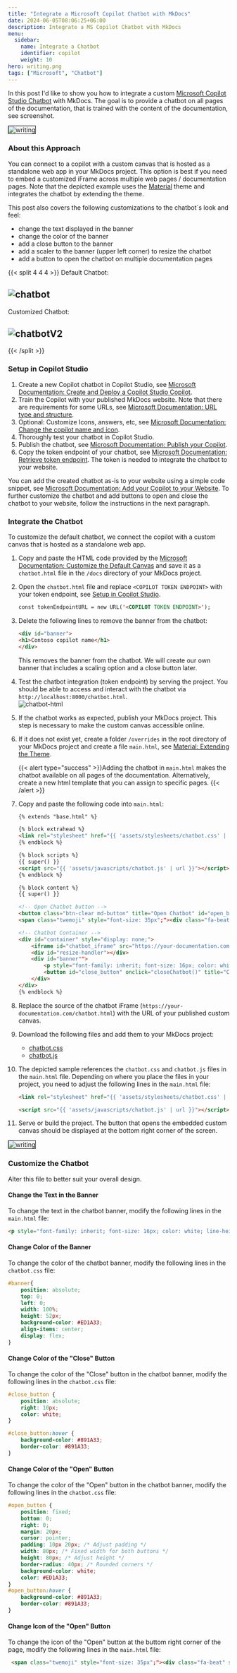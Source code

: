 ```yaml
---
title: "Integrate a Microsoft Copilot Chatbot with MkDocs"
date: 2024-06-05T08:06:25+06:00
description: Integrate a MS Copilot Chatbot with MkDocs
menu:
  sidebar:
    name: Integrate a Chatbot
    identifier: copilot
    weight: 10
hero: writing.png
tags: ["Microsoft", "Chatbot"]
---
```



In this post I'd like to show you how to integrate a custom [Microsoft Copilot Studio Chatbot](https://www.microsoft.com/en-us/microsoft-copilot/microsoft-copilot-studio) with MkDocs. The goal is to provide a chatbot on all pages of the documentation, that is trained with the content of the documentation, see screenshot.

<img src= "integrated-chatbot-open.jpg" alt="writing" style="border: 1px solid black;">


### About this Approach

You can connect to a copilot with a custom canvas that is hosted as a standalone web app in your MkDocs project.
This option is best if you need to embed a customized iFrame across multiple web pages / documentation pages.
Note that the depicted example uses the [Material](https://squidfunk.github.io/mkdocs-material/) theme and integrates the chatbot by extending the theme.

This post also covers the following customizations to the chatbot`s look and feel:

- change the text displayed in the banner
- change the color of the banner
- add a close button to the banner
- add a scaler to the banner (upper left corner) to resize the chatbot
- add a button to open the chatbot on multiple documentation pages

{{< split 4 4 4 >}}
Default Chatbot:

![chatbot](default-chatbot.png)
---
Customized Chatbot:

![chatbotV2](chatbotV2.png)
---

{{< /split >}}


### Setup in Copilot Studio

1. Create a new Copilot chatbot in Copilot Studio, see [Microsoft Documentation: Create and Deploy a Copilot Studio Copilot](https://learn.microsoft.com/en-us/microsoft-copilot-studio/fundamentals-get-started?tabs=web).
2. Train the Copilot with your published MkDocs website. Note that there are requirements for some URLs, see [Microsoft Documentation: URL type and structure](https://learn.microsoft.com/en-us/microsoft-copilot-studio/nlu-boost-conversations?wt.mc_id=power-virtual-agents_inproduct#url-considerations).
3. Optional: Customize Icons, answers, etc, see [Microsoft Documentation: Change the copilot name and icon](https://learn.microsoft.com/en-us/microsoft-copilot-studio/customize-default-canvas?tabs=web#change-the-copilot-name-and-icon).
4. Thoroughly test your chatbot in Copilot Studio.
5. Publish the chatbot, see [Microsoft Documentation: Publish your Copilot](https://learn.microsoft.com/en-us/microsoft-copilot-studio/fundamentals-get-started?tabs=web#publish-your-copilot---web-app).
6. Copy the token endpoint of your chatbot, see [Microsoft Documentation: Retrieve token endpoint](https://learn.microsoft.com/en-us/microsoft-copilot-studio/customize-default-canvas?tabs=web#retrieve-token-endpoint). The token is needed to integrate the chatbot to your website.

You can add the created chatbot as-is to your website using a simple code snippet, see [Microsoft Documentation: Add your Copilot to your Website](https://learn.microsoft.com/en-us/microsoft-copilot-studio/publication-connect-bot-to-web-channels?tabs=preview#add-your-copilot-to-your-website). To further customize the chatbot and add buttons to open and close the chatbot to your website, follow the instructions in the next paragraph.


### Integrate the Chatbot

To customize the default chatbot, we connect the copilot with a custom canvas that is hosted as a standalone web app. 

1. Copy and paste the HTML code provided by the [Microsoft Documentation: Customize the Default Canvas](https://learn.microsoft.com/en-us/microsoft-copilot-studio/customize-default-canvas?tabs=web#customize-the-default-canvas-simple) and save it as a `chatbot.html` file in the `/docs` directory of your MkDocs project.
2. Open the `chatbot.html` file and replace `<COPILOT TOKEN ENDPOINT>` with your token endpoint, see [Setup in Copilot Studio](#setup-in-copilot-studio).
    ```html
    const tokenEndpointURL = new URL('<COPILOT TOKEN ENDPOINT>');
    ```
3. Delete the following lines to remove the banner from the chatbot:

    ```html
    <div id="banner">
    <h1>Contoso copilot name</h1>
    </div>
    ```
    This removes the banner from the chatbot. We will create our own banner that includes a scaling option and a close button later.<br>
4. Test the chatbot integration (token endpoint) by serving the project. You should be able to access and interact with the chatbot via `http://localhost:8000/chatbot.html`.<br>
![chatbot-html](chatbot-html.png)
5. If the chatbot works as expected, publish your MkDocs project. This step is necessary to make the custom canvas accessible online. 
6. If it does not exist yet, create a folder `/overrides` in the root directory of your MkDocs project and create a file `main.html`, see [Material: Extending the Theme](https://squidfunk.github.io/mkdocs-material/customization/#extending-the-theme).

    {{< alert type="success" >}}Adding the chatbot in `main.html` makes the chatbot available on all pages of the documentation. Alternatively, create a new html template that you can assign to specific pages.
    {{< /alert >}}

7. Copy and paste the following code into `main.html`:

    ``` html
    {% extends "base.html" %}

    {% block extrahead %}
    <link rel="stylesheet" href="{{ 'assets/stylesheets/chatbot.css' | url }}">
    {% endblock %}

    {% block scripts %}
    {{ super() }}
    <script src="{{ 'assets/javascripts/chatbot.js' | url }}"></script>
    {% endblock %}

    {% block content %}
    {{ super() }}

    <!-- Open Chatbot button -->
    <button class="btn-clear md-button" title="Open Chatbot" id="open_button" onclick="openChatbot()">
    <span class="twemoji" style="font-size: 35px";"><div class="fa-beat" style="margin-top: -5px;">{% include ".icons/fontawesome/solid/comments.svg" %} </div></span></button>

    <!-- Chatbot Container -->
    <div id="container" style="display: none;">
        <iframe id="chatbot_iframe" src="https://your-documentation.com/chatbot.html" frameborder="1" style="width: 100%; height: 100%;"></iframe>
        <div id="resize-handler"></div>
        <div id="banner"">
            <p style="font-family: inherit; font-size: 16px; color: white; line-height: 20px; position: absolute; left: 15px;">Theo Chatbot</p>
            <button id="close_button" onclick="closeChatbot()" title="Close Chatbot" style="position: absolute; right: 10px; color: white"><span class="twemoji" style="font-size: 20px">{% include ".icons/material/close.svg" %} </span></button> 
        </div>
    </div>
    {% endblock %}
    ```
8. Replace the source of the chatbot iFrame (`https://your-documentation.com/chatbot.html`) with the URL of your published custom canvas.
9. Download the following files and add them to your MkDocs project:
    - <a href="chatbot.css" download>chatbot.css</a>
    - <a href="chatbot.js" download>chatbot.js</a> 
10. The depicted sample references the `chatbot.css` and `chatbot.js` files in the `main.html` file.
Depending on where you place the files in your project, you need to adjust the following lines in the `main.html` file:

    ```html
    <link rel="stylesheet" href="{{ 'assets/stylesheets/chatbot.css' | url }}">
    ```
    ```html
    <script src="{{ 'assets/javascripts/chatbot.js' | url }}"></script>
    ```
11. Serve or build the project. The button that opens the embedded custom canvas should be displayed at the bottom right corner of the screen.
<img src= "integrated-chatbot.jpg" alt="writing" style="border: 1px solid black;">

### Customize the Chatbot

Alter this file to better suit your overall design.

#### Change the Text in the Banner

To change the text in the chatbot banner, modify the following lines in the `main.html` file:

```html
<p style="font-family: inherit; font-size: 16px; color: white; line-height: 20px; position: absolute; left: 15px;">Theo Chatbot</p>
``` 
#### Change Color of the Banner

To change the color of the chatbot banner, modify the following lines in the `chatbot.css` file:

```css
#banner{
	position: absolute;
	top: 0;
	left: 0;
	width: 100%;
	height: 52px;
	background-color: #ED1A33;
	align-items: center;
    display: flex;
}
```

#### Change Color of the "Close" Button

To change the color of the "Close" button in the chatbot banner, modify the following lines in the `chatbot.css` file:

```css
#close_button {
    position: absolute; 
	right: 10px; 
	color: white;
}

#close_button:hover {
	background-color: #891A33;
	border-color: #891A33;
}
```

#### Change Color of the "Open" Button

To change the color of the "Open" button in the chatbot banner, modify the following lines in the `chatbot.css` file:

```css
#open_button {
    position: fixed;
    bottom: 0;
    right: 0;
    margin: 20px;
    cursor: pointer;
	padding: 10px 20px; /* Adjust padding */
	width: 80px; /* Fixed width for both buttons */
    height: 80px; /* Adjust height */
    border-radius: 40px; /* Rounded corners */
	background-color: white;
	color: #ED1A33;
}
#open_button:hover {
	background-color: #891A33;
	border-color: #891A33;
}
```

#### Change Icon of the "Open" Button

To change the icon of the "Open" button at the buttom right corner of the page, modify the following lines in the `main.html` file:

```html
 <span class="twemoji" style="font-size: 35px";"><div class="fa-beat" style="margin-top: -5px;">{% include ".icons/fontawesome/solid/comments.svg" %} </div></span></button>
```
